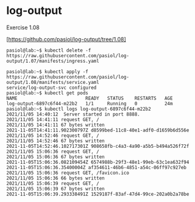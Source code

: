 # log-output

Exercise 1.08

[https://github.com/pasiol/log-output/tree/1.08]

    pasiol@lab:~$ kubectl delete -f https://raw.githubusercontent.com/pasiol/log-output/1.07/manifests/ingress.yaml

    pasiol@lab:~$ kubectl apply -f https://raw.githubusercontent.com/pasiol/log-output/1.08/manifests/service.yaml
    service/log-output-svc configured
    pasiol@lab:~$ kubectl get pods
    NAME                         READY   STATUS    RESTARTS   AGE
    log-output-6897c6f44-m22b2   1/1     Running   0          24m
    pasiol@lab:~$ kubectl logs log-output-6897c6f44-m22b2
    2021/11/05 14:40:12  Server started in port 8888.
    2021/11/05 14:41:11 request GET, /
    2021/11/05 14:41:11 67 bytes written
    2021-11-05T14:41:11.902300797Z d8599bed-11c8-40e1-adf0-d1659b6d556e
    2021/11/05 14:52:46 request GET, /
    2021/11/05 14:52:46 67 bytes written
    2021-11-05T14:52:46.102717301Z 908658fb-c4a3-4a90-a5b5-b494a526f72f
    2021/11/05 15:06:36 request GET, /
    2021/11/05 15:06:36 67 bytes written
    2021-11-05T15:06:36.082109454Z 6574988b-29f3-48e1-99eb-63c1ea632f94
    2021-11-05T15:06:36.35400004Z af354611-46b6-4851-a54c-06ff97c927eb
    2021/11/05 15:06:36 request GET, /favicon.ico
    2021/11/05 15:06:36 66 bytes written
    2021/11/05 15:06:39 request GET, /
    2021/11/05 15:06:39 67 bytes written
    2021-11-05T15:06:39.293338491Z 1529187f-83af-47d4-99ce-202a0b2a78be
